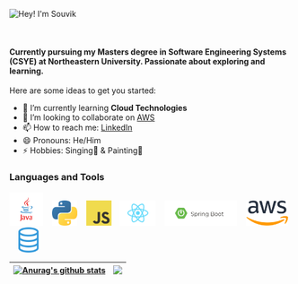 ![Hey! I'm Souvik](https://user-images.githubusercontent.com/22276234/232144374-14a30f40-12e0-4adf-8f20-ada30db3c18f.png)

<br/>

#### Currently pursuing my Masters degree in Software Engineering Systems (CSYE) at Northeastern University. Passionate about exploring and learning.

Here are some ideas to get you started:

- 🌱 I’m currently learning **Cloud Technologies**
- 👯 I’m looking to collaborate on [AWS](https://docs.aws.amazon.com/)
- 📫 How to reach me: [LinkedIn](https://www.linkedin.com/in/souvikdinda/)
- 😄 Pronouns: He/Him
- ⚡ Hobbies: Singing🎸 & Painting🎨

### Languages and Tools

<img src="https://github.com/souvikdinda/souvikdinda/blob/main/assets/java.png" height="60" />&nbsp;&nbsp;&nbsp;
<img src="https://github.com/souvikdinda/souvikdinda/blob/main/assets/python.png" height="45" />&nbsp;&nbsp;&nbsp;
<img src="https://github.com/souvikdinda/souvikdinda/blob/main/assets/javascript.jpg" height="45" />&nbsp;&nbsp;&nbsp;
<img src="https://github.com/souvikdinda/souvikdinda/blob/main/assets/react.png" height="45" />&nbsp;&nbsp;&nbsp;
<img src="https://github.com/souvikdinda/souvikdinda/blob/main/assets/spring.jpg" height="45" />&nbsp;&nbsp;&nbsp;
<img src="https://github.com/souvikdinda/souvikdinda/blob/main/assets/aws.png" height="45" />&nbsp;&nbsp;&nbsp;
<img src="https://github.com/souvikdinda/souvikdinda/blob/main/assets/sql.png" height="45" />&nbsp;&nbsp;


| <a href="https://github.com/anuraghazra/github-readme-stats"><img align="center" src="https://github-readme-stats.vercel.app/api?username=souvikdinda&show_icons=true&include_all_commits=true&theme=buefy&hide_border=true&private_count=true&include_all_commits=true" alt="Anurag's github stats" /></a> | <a href="https://github.com/anuraghazra/github-readme-stats"><img align="center" src="https://github-readme-stats.vercel.app/api/top-langs/?username=souvikdinda&layout=compact&theme=buefy&hide_border=true" /></a> |
| ------------- | ------------- |


